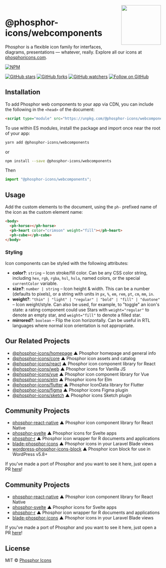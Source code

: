 <img src="/meta/phosphor-mark-tight-yellow.png" width="128" align="right" />

# @phosphor-icons/webcomponents

Phosphor is a flexible icon family for interfaces, diagrams, presentations — whatever, really. Explore all our icons at [phosphoricons.com](https://phosphoricons.com).

[![NPM](https://img.shields.io/npm/v/@phosphor-icons/webcomponents.svg?style=flat-square)](https://www.npmjs.com/package/@phosphor-icons/webcomponents)

[![GitHub stars](https://img.shields.io/github/stars/phosphor-icons/webcomponents?style=flat-square&label=Star)](https://github.com/phosphor-icons/webcomponents)
[![GitHub forks](https://img.shields.io/github/forks/phosphor-icons/webcomponents?style=flat-square&label=Fork)](https://github.com/phosphor-icons/webcomponents/fork)
[![GitHub watchers](https://img.shields.io/github/watchers/phosphor-icons/webcomponents?style=flat-square&label=Watch)](https://github.com/phosphor-icons/webcomponents)
[![Follow on GitHub](https://img.shields.io/github/followers/rektdeckard?style=flat-square&label=Follow)](https://github.com/rektdeckard)

## Installation

To add Phosphor web components to your app via CDN, you can include the following in the `<head>` of the document:

```html
<script type="module" src="https://unpkg.com/@phosphor-icons/webcomponents@2.0.5"></script>
```

To use within ES modules, install the package and import once near the root of your app:

```bash
yarn add @phosphor-icons/webcomponents
```

or

```bash
npm install --save @phosphor-icons/webcomponents
```

Then

```ts
import "@phosphor-icons/webcomponents";
```

## Usage

Add the custom elements to the document, using the `ph-` prefixed name of the icon as the custom element name:

```html
<body>
  <ph-horse></ph-horse>
  <ph-heart color="crimson" weight="fill"></ph-heart>
  <ph-cube></ph-cube>
</body>
```

### Styling

Icon components can be styled with the following attributes:

- **color?**: `string` – Icon stroke/fill color. Can be any CSS color string, including `hex`, `rgb`, `rgba`, `hsl`, `hsla`, named colors, or the special `currentColor` variable.
- **size?**: `number | string` – Icon height & width. This can be a number (defaults to pixels), or a string with units in `px`, `%`, `em`, `rem`, `pt`, `cm`, `mm`, `in`.
- **weight?**: `"thin" | "light" | "regular" | "bold" | "fill" | "duotone"` – Icon weight/style. Can also be used, for example, to "toggle" an icon's state: a rating component could use Stars with `weight="regular"` to denote an empty star, and `weight="fill"` to denote a filled star.
- **mirrored?**: `boolean` – Flip the icon horizontally. Can be useful in RTL languages where normal icon orientation is not appropriate.

## Our Related Projects

- [@phosphor-icons/homepage](https://github.com/phosphor-icons/homepage) ▲ Phosphor homepage and general info
- [@phosphor-icons/core](https://github.com/phosphor-icons/core) ▲ Phosphor icon assets and catalog
- [@phosphor-icons/react](https://github.com/phosphor-icons/react) ▲ Phosphor icon component library for React
- [@phosphor-icons/web](https://github.com/phosphor-icons/web) ▲ Phosphor icons for Vanilla JS
- [@phosphor-icons/vue](https://github.com/phosphor-icons/vue) ▲ Phosphor icon component library for Vue
- [@phosphor-icons/elm](https://github.com/phosphor-icons/phosphor-elm) ▲ Phosphor icons for Elm
- [@phosphor-icons/flutter](https://github.com/phosphor-icons/flutter) ▲ Phosphor IconData library for Flutter
- [@phosphor-icons/figma](https://github.com/phosphor-icons/figma) ▲ Phosphor icons Figma plugin
- [@phosphor-icons/sketch](https://github.com/phosphor-icons/sketch) ▲ Phosphor icons Sketch plugin

## Community Projects

- [phosphor-react-native](https://github.com/duongdev/phosphor-react-native) ▲ Phosphor icon component library for React Native
- [phosphor-svelte](https://github.com/haruaki07/phosphor-svelte) ▲ Phosphor icons for Svelte apps
- [phosphor-r](https://github.com/dreamRs/phosphoricons) ▲ Phosphor icon wrapper for R documents and applications
- [blade-phosphor-icons](https://github.com/codeat3/blade-phosphor-icons) ▲ Phosphor icons in your Laravel Blade views
- [wordpress-phosphor-icons-block](https://github.com/robruiz/phosphor-icons-block) ▲ Phosphor icon block for use in WordPress v5.8+

If you've made a port of Phosphor and you want to see it here, just open a PR [here](https://github.com/phosphor-icons/phosphor-home)!

## Community Projects

- [phosphor-react-native](https://github.com/duongdev/phosphor-react-native) ▲ Phosphor icon component library for React Native
- [phosphor-svelte](https://github.com/haruaki07/phosphor-svelte) ▲ Phosphor icons for Svelte apps
- [phosphor-r](https://github.com/dreamRs/phosphoricons) ▲ Phosphor icon wrapper for R documents and applications
- [blade-phosphor-icons](https://github.com/codeat3/blade-phosphor-icons) ▲ Phosphor icons in your Laravel Blade views

If you've made a port of Phosphor and you want to see it here, just open a PR [here](https://github.com/phosphor-icons/phosphor-home)!

## License

MIT © [Phosphor Icons](https://github.com/phosphor-icons)

